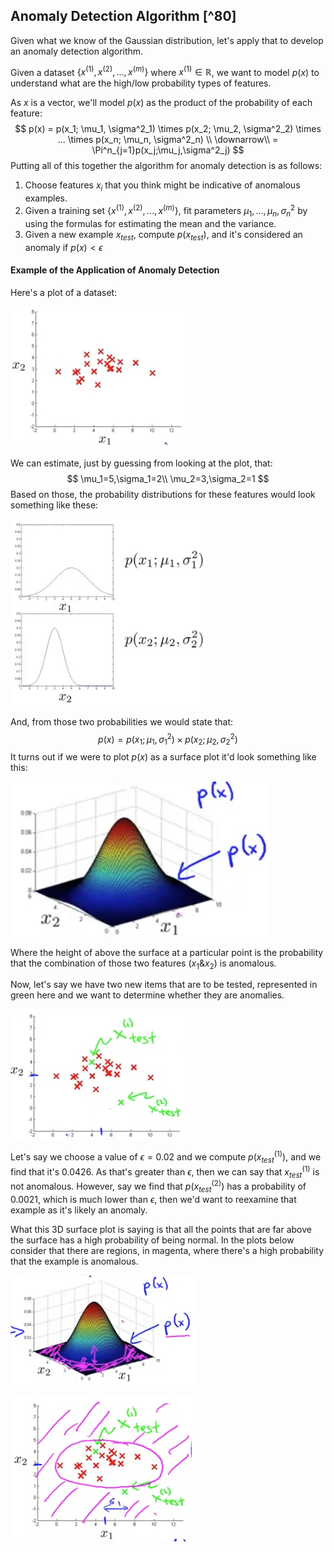## Anomaly Detection Algorithm [^80]

Given what we know of the Gaussian distribution, let's apply that to develop an anomaly detection algorithm.

Given a dataset $\{x^{(1)}, x^{(2)}, …, x^{(m)}\}$ where  $x^{(1)}\in\mathbb{R}$, we want to model $p(x)$ to understand what are the high/low probability types of features.

As $x$ is a vector, we'll model $p(x)$ as the product of the probability of each feature:
$$
p(x) 
= p(x_1; \mu_1, \sigma^2_1) \times
p(x_2; \mu_2, \sigma^2_2) \times ... \times p(x_n; \mu_n, \sigma^2_n) \\
\downarrow\\
= \Pi^n_{j=1}p(x_j;\mu_j,\sigma^2_j)
$$
Putting all of this together the algorithm for anomaly detection is as follows:

1. Choose features $x_i$ that you think might be indicative of anomalous examples.
2. Given a training set $\{x^{(1)}, x^{(2)}, …, x^{(m)}\}$, fit parameters $\mu_1,…,\mu_n,\sigma^2_n$ by using the formulas for estimating the mean and the variance.
3. Given a new example $x_{test}$, compute $p(x_{test})$, and it's considered an anomaly if $p(x)\lt\epsilon$

#### Example of the Application of Anomaly Detection

Here's a plot of a dataset:

![image-20210603173745240](03-algorithm.assets/image-20210603173745240.png)

We can estimate, just by guessing from looking at the plot, that:
$$
\mu_1=5,\sigma_1=2\\
\mu_2=3,\sigma_2=1
$$
Based on those, the probability distributions for these features would look something like these:

![image-20210603174529606](03-algorithm.assets/image-20210603174529606.png)

And, from those two probabilities we would state that:
$$
p(x)=p(x_1; \mu_1, \sigma^2_1) \times p(x_2; \mu_2, \sigma^2_2)
$$
It turns out if we were to plot $p(x)$ as a surface plot it'd look something like this:

<img src="03-algorithm.assets/image-20210603174735314.png" alt="image-20210603174735314" style="zoom:50%;" />

Where the height of above the surface at a particular point is the probability that the combination of those two features ($x_1 \& x_2$) is anomalous.

Now, let's say we have two new items that are to be tested, represented in green here and we want to determine whether they are anomalies.

![image-20210603175005692](03-algorithm.assets/image-20210603175005692.png)

Let's say we choose a value of $\epsilon=0.02$ and we compute $p(x^{(1)}_{test})$, and we find that it's 0.0426. As that's greater than $\epsilon$, then we can say that $x^{(1)}_{test}$ is not anomalous.  However, say we find that $p(x^{(2)}_{test})$ has a probability of 0.0021, which is much lower than $\epsilon$, then we'd want to reexamine that example as it's likely an anomaly.

What this 3D surface plot is saying is that all the points that are far above the surface has a high probability of being normal. In the plots below consider that there are regions, in magenta, where there's a high probability that the example is anomalous.  

![image-20210603175415715](03-algorithm.assets/image-20210603175415715.png)

![image-20210603175715090](03-algorithm.assets/image-20210603175715090.png)
